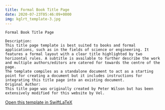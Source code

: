 ```yaml
---
title: Formal Book Title Page
date: 2020-07-23T05:46:09+0000
img: kglrt_template-3.jpg
---
```

```
Formal Book Title Page

Description:
This title page template is best suited to books and formal applications, such as in the fields of science or engineering. It features a formal layout with a clear title highlighted by two horizontal rules. A subtitle is available to further describe the work and multiple authors/editors are catered for towards the centre of the page.
The template compiles as a standalone document to act as a starting point for creating a document but it includes instructions for integrating this title page into an existing document.
Original Author:
This title page was originally created by Peter Wilson but has been extensively modified for this website by Vel.
```
[Open this template in SwiftLaTeX](https://www.swiftlatex.com/project.html?import=https://swiftlatex.github.io/LaTeXBoilerPlate/zips/gsgtj_template.zip)

